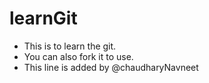 # learnGit
- This is to learn the git.
- You can also fork it to use.
- This line is added by @chaudharyNavneet